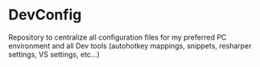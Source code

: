 # DevConfig
Repository to centralize all configuration files for my preferred PC environment and all Dev tools (autohotkey mappings, snippets, resharper settings, VS settings, etc...)
